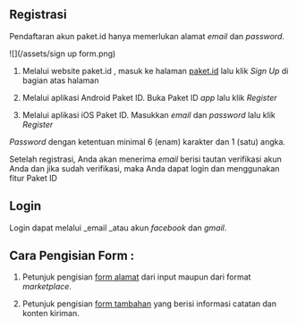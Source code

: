 ## Registrasi

Pendaftaran akun paket.id hanya memerlukan alamat _email_ dan _password_.

![](/assets/sign up form.png)

1. Melalui website paket.id , masuk ke halaman [paket.id](https://paket.id) lalu klik _Sign Up_ di bagian atas halaman

2. Melalui aplikasi Android Paket ID. Buka Paket ID _app_ lalu klik _Register_

3. Melalui aplikasi iOS Paket ID. Masukkan _email_ dan _password_ lalu klik _Register_

_Password_ dengan ketentuan minimal 6 \(enam\) karakter dan 1 \(satu\) angka.

Setelah registrasi, Anda akan menerima _email_ berisi tautan verifikasi akun Anda dan jika sudah verifikasi, maka Anda dapat login dan menggunakan fitur Paket ID

## Login

Login dapat melalui _email _atau akun _facebook_ dan _gmail_.

## Cara Pengisian Form :

1. Petunjuk pengisian [form alamat](format-alamat.md) dari input maupun dari format _marketplace_.

2. Petunjuk pengisian [form tambahan](input-opsional.md) yang berisi informasi catatan dan konten kiriman.



